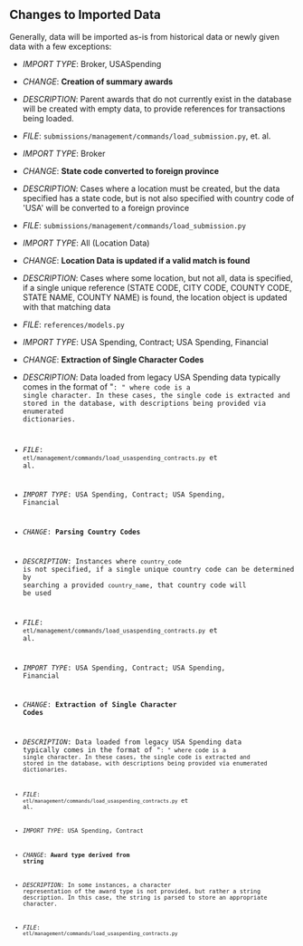 ## Changes to Imported Data ##

Generally, data will be imported as-is from historical data or newly given data
with a few exceptions:

- _IMPORT TYPE_: Broker, USASpending
- _CHANGE_: **Creation of summary awards**
- _DESCRIPTION_: Parent awards that do not currently exist in the database will be
created with empty data, to provide references for transactions being loaded.
- _FILE_: `submissions/management/commands/load_submission.py`, et. al.


- _IMPORT TYPE_: Broker
- _CHANGE_: **State code converted to foreign province**
- _DESCRIPTION_: Cases where a location must be created, but the data specified has
a state code, but is not also specified with country code of 'USA' will be converted
to a foreign province
- _FILE_: `submissions/management/commands/load_submission.py`


- _IMPORT TYPE_: All (Location Data)
- _CHANGE_: **Location Data is updated if a valid match is found**
- _DESCRIPTION_: Cases where some location, but not all, data is specified, if a
single unique reference (STATE CODE, CITY CODE, COUNTY CODE, STATE NAME, COUNTY NAME)
is found, the location object is updated with that matching data
- _FILE_: `references/models.py`


- _IMPORT TYPE_: USA Spending, Contract; USA Spending, Financial
- _CHANGE_: **Extraction of Single Character Codes**
- _DESCRIPTION_: Data loaded from legacy USA Spending data typically comes in the format of
"<CODE>: <DESCRIPTION>" where code is a single character. In these cases, the single code is
extracted and stored in the database, with descriptions being provided via enumerated dictionaries.
- _FILE_:
 `etl/management/commands/load_usaspending_contracts.py` et al.


 - _IMPORT TYPE_: USA Spending, Contract; USA Spending, Financial
 - _CHANGE_: **Parsing Country Codes**
 - _DESCRIPTION_: Instances where `country_code` is not specified, if a single unique country code can be determined by searching a provided `country_name`, that country code will be used
 - _FILE_:
  `etl/management/commands/load_usaspending_contracts.py` et al.


- _IMPORT TYPE_: USA Spending, Contract; USA Spending, Financial
- _CHANGE_: **Extraction of Single Character Codes**
- _DESCRIPTION_: Data loaded from legacy USA Spending data typically comes in the format of
"<CODE>: <DESCRIPTION>" where code is a single character. In these cases, the single code is
extracted and stored in the database, with descriptions being provided via enumerated dictionaries.
- _FILE_: `etl/management/commands/load_usaspending_contracts.py` et al.


- _IMPORT TYPE_: USA Spending, Contract
- _CHANGE_: **Award type derived from string**
- _DESCRIPTION_: In some instances, a character representation of the award type is not
provided, but rather a string description. In this case, the string is parsed to store
an appropriate character.
- _FILE_: `etl/management/commands/load_usaspending_contracts.py`
